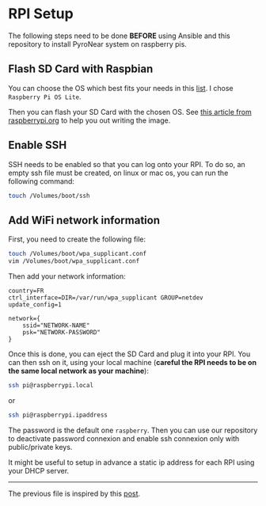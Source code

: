 # RPI Setup

The following steps need to be done **BEFORE** using Ansible and this repository to install PyroNear system on raspberry pis.

## Flash SD Card with Raspbian

You can choose the OS which best fits your needs in this [list](https://www.raspberrypi.org/software/operating-systems/). I chose `Raspberry Pi OS Lite`.

Then you can flash your SD Card with the chosen OS. See [this article from raspberrypi.org](https://www.raspberrypi.org/documentation/installation/installing-images/) to help you out writing the image.

## Enable SSH

SSH needs to be enabled so that you can log onto your RPI. To do so, an empty ssh file must be created, on linux or mac os, you can run the following command:

```bash
touch /Volumes/boot/ssh
```

## Add WiFi network information

First, you need to create the following file:
```bash
touch /Volumes/boot/wpa_supplicant.conf
vim /Volumes/boot/wpa_supplicant.conf
```
Then add your network information:
```
country=FR
ctrl_interface=DIR=/var/run/wpa_supplicant GROUP=netdev
update_config=1

network={
    ssid="NETWORK-NAME"
    psk="NETWORK-PASSWORD"
}
```

Once this is done, you can eject the SD Card and plug it into your RPI. You can then ssh on it, using your local machine (**careful the RPI needs to be on the same local network as your machine**):
```bash
ssh pi@raspberrypi.local
```
or
```bash
ssh pi@raspberrypi.ipaddress
```
The password is the default one `raspberry`. Then you can use our repository to deactivate password connexion and enable ssh connexion only with public/private keys.

It might be useful to setup in advance a static ip address for each RPI using your DHCP server.

--- 
The previous file is inspired by this [post](https://desertbot.io/blog/headless-raspberry-pi-4-ssh-wifi-setup).
